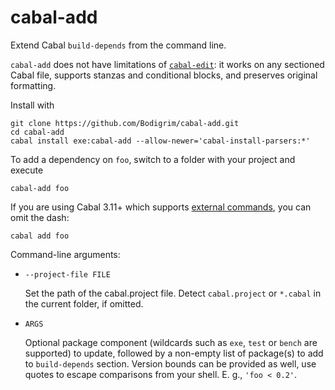 # cabal-add

Extend Cabal `build-depends` from the command line.

`cabal-add` does not have limitations of
[`cabal-edit`](https://hackage.haskell.org/package/cabal-edit):
it works on any sectioned Cabal file,
supports stanzas and conditional blocks,
and preserves original formatting.

Install with

```
git clone https://github.com/Bodigrim/cabal-add.git
cd cabal-add
cabal install exe:cabal-add --allow-newer='cabal-install-parsers:*'
```

To add a dependency on `foo`, switch to a folder with your project and execute

```
cabal-add foo
```

If you are using Cabal 3.11+ which supports
[external commands](https://cabal.readthedocs.io/en/latest/external-commands.html),
you can omit the dash:

```
cabal add foo
```

Command-line arguments:

* `--project-file FILE`

  Set the path of the cabal.project file. Detect `cabal.project` or `*.cabal`
  in the current folder, if omitted.

* `ARGS`

  Optional package component (wildcards such as `exe`,
  `test` or `bench` are supported) to update, followed
  by a non-empty list of package(s) to add to
  `build-depends` section. Version bounds can be
  provided as well, use quotes to escape comparisons
  from your shell. E. g., `'foo < 0.2'`.
